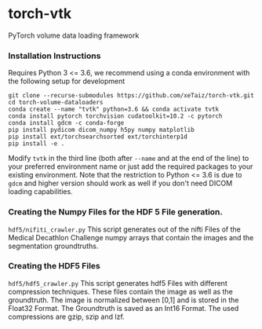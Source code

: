 # torch-vtk
PyTorch volume data loading framework

### Installation Instructions
Requires Python 3 <= 3.6, we recommend using a conda environment with the following setup for development
```
git clone --recurse-submodules https://github.com/xeTaiz/torch-vtk.git
cd torch-volume-dataloaders
conda create --name "tvtk" python=3.6 && conda activate tvtk
conda install pytorch torchvision cudatoolkit=10.2 -c pytorch
conda install gdcm -c conda-forge
pip install pydicom dicom_numpy h5py numpy matplotlib
pip install ext/torchsearchsorted ext/torchinterp1d
pip install -e .
```
Modify `tvtk` in the third line (both after `--name` and at the end of the line) to your preferred environment name or just add the required packages to your existing environment.
Note that the restriction to Python <= 3.6 is due to `gdcm` and higher version should work as well if you don't need DICOM loading capabilities.

### Creating the Numpy Files for the HDF 5 File generation.
`hdf5/nifiti_crawler.py` This script generates out of the nifti Files of the Medical Decathlon Challenge numpy arrays that contain the images and the segmentation groundtruths.


### Creating the HDF5 Files
`hdf5/hdf5_crawler.py` This script generates hdf5 Files with different compression techniques. These files contain the image as well as the groundtruth. The image is normalized between [0,1] and is stored in the Float32 Format. The Groundtruth is saved as an Int16 Format. The used compressions are gzip, szip  and lzf.
